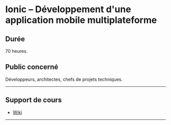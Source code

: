 # Ionic – Développement d'une application mobile multiplateforme

## Durée

70 heures.

## Public concerné

Développeurs, architectes, chefs de projets techniques.

___

## Support de cours

* [Wiki](https://github.com/seeren-training/Ionic/wiki)

___